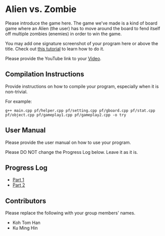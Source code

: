 # Alien vs. Zombie

Please introduce the game here.
The game we've made is a kind of board game where an Alien (the user) has to move around the board to fend itself off multiple zombies (enemies) in order to win the game.

You may add one signature screenshot of your program here or above the title. Check out [this tutorial](https://www.digitalocean.com/community/tutorials/markdown-markdown-images) to learn how to do it.

Please provide the YouTube link to your [Video](https://www.youtube.com/watch?v=p2-_aTXVEeg).

## Compilation Instructions

Provide instructions on how to compile your program, especially when it is non-trivial.

For example:

```
g++ main.cpp pf/helper.cpp pf/setting.cpp pf/gboard.cpp pf/stat.cpp pf/object.cpp pf/gameplay1.cpp pf/gameplay2.cpp -o try

```

## User Manual

Please provide the user manual on how to use your program.

Please DO NOT change the Progress Log below. Leave it as it is.

## Progress Log

- [Part 1](PART1.md)
- [Part 2](PART2.md)

## Contributors

Please replace the following with your group members' names. 

- Koh Tom Han
- Ku Ming Hin


